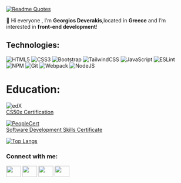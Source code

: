 [![Readme Quotes](https://quotes-github-readme.vercel.app/api?type=horizontal&theme=dark)](https://github.com/piyushsuthar/github-readme-quotes)



👋 Hi everyone , I’m **Georgios Deverakis**,located in **Greece** and  I’m interested in **front-end development**!

## Technologies:
![HTML5](https://img.shields.io/badge/html5-%23E34F26.svg?style=for-the-badge&logo=html5&logoColor=white) 
![CSS3](https://img.shields.io/badge/css3-%231572B6.svg?style=for-the-badge&logo=css3&logoColor=white)
![Bootstrap](https://img.shields.io/badge/bootstrap-%23563D7C.svg?style=for-the-badge&logo=bootstrap&logoColor=white)
![TailwindCSS](https://img.shields.io/badge/tailwindcss-%2338B2AC.svg?style=for-the-badge&logo=tailwind-css&logoColor=white)
![JavaScript](https://img.shields.io/badge/javascript-%23323330.svg?style=for-the-badge&logo=javascript&logoColor=%23F7DF1E)
![ESLint](https://img.shields.io/badge/ESLint-4B3263?style=for-the-badge&logo=eslint&logoColor=white) 
![NPM](https://img.shields.io/badge/NPM-%23000000.svg?style=for-the-badge&logo=npm&logoColor=white)
![Git](https://img.shields.io/badge/git-%23F05033.svg?style=for-the-badge&logo=git&logoColor=white)
![Webpack](https://img.shields.io/badge/webpack-%238DD6F9.svg?style=for-the-badge&logo=webpack&logoColor=black)
![NodeJS](https://img.shields.io/badge/node.js-6DA55F?style=for-the-badge&logo=node.js&logoColor=white)


# Education:
![edX](https://img.shields.io/badge/edX-%2302262B.svg?style=for-the-badge&logo=edX&logoColor=white)\
[CS50x Certification](https://github.com/GeorgiosDev/GeorgiosDev/blob/main/2.jpg)

<a href='https://github.com/shivamkapasia0' target="_blank"><img alt='PeopleCert' src='https://img.shields.io/badge/PeopleCert-100000?style=for-the-badge&logo=PeopleCert&logoColor=FF3300&labelColor=DA5D35&color=FF5100'/></a>\
[Software Development Skills Certificate](https://github.com/GeorgiosDev/GeorgiosDev/blob/main/1.jpg)


[![Top Langs](https://github-readme-stats.vercel.app/api/top-langs/?username=anuraghazra&exclude_repo=github-readme-stats,anuraghazra.github.io)](https://github.com/anuraghazra/github-readme-stats)

<h3 align="left">Connect with me:</h3>
<p align="left">
<a href="https://www.instagram.com/giodever1/" target="_blank"><img align="center" src="https://cdn.jsdelivr.net/npm/simple-icons@3.0.1/icons/instagram.svg" alt="" height="30" width="40" /></a>
<a href="https://www.linkedin.com/in/georgios-deverakis-243b04175/" target="_blank"><img align="center" src="https://cdn.jsdelivr.net/npm/simple-icons@3.0.1/icons/linkedin.svg" alt="" height="30" width="40" /></a>
<a href="https://www.fiverr.com/users/georgiosdev/seller_dashboard" target="_blank"><img align="center" src="https://cdn.jsdelivr.net/npm/simple-icons@3.0.1/icons/fiverr.svg" alt="" height="30" width="40" /></a>
<a href="https://www.facebook.com/george.deverakis.7/" target="_blank"><img align="center" src="https://cdn.jsdelivr.net/npm/simple-icons@3.0.1/icons/facebook.svg" alt="" height="30" width="40" /></a>
</p>
